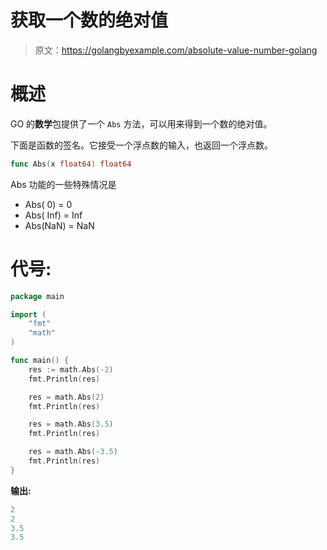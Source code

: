 # 获取一个数的绝对值

> 原文：<https://golangbyexample.com/absolute-value-number-golang>

# **概述**

GO 的**数学**包提供了一个 `Abs` 方法，可以用来得到一个数的绝对值。

下面是函数的签名。它接受一个浮点数的输入，也返回一个浮点数。

```go
func Abs(x float64) float64
```

Abs 功能的一些特殊情况是

*   Abs( 0) = 0
*   Abs( Inf) = Inf
*   Abs(NaN) = NaN

# **代号:**

```go
package main

import (
    "fmt"
    "math"
)

func main() {
    res := math.Abs(-2)
    fmt.Println(res)

    res = math.Abs(2)
    fmt.Println(res)

    res = math.Abs(3.5)
    fmt.Println(res)

    res = math.Abs(-3.5)
    fmt.Println(res)
}
```

**输出:**

```go
2
2
3.5
3.5
```